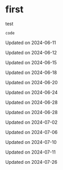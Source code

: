 # first

test

`code`


Updated on 2024-06-11

Updated on 2024-06-12

Updated on 2024-06-15

Updated on 2024-06-18

Updated on 2024-06-20

Updated on 2024-06-24

Updated on 2024-06-28

Updated on 2024-06-28

Updated on 2024-07-02

Updated on 2024-07-06

Updated on 2024-07-10

Updated on 2024-07-11

Updated on 2024-07-26